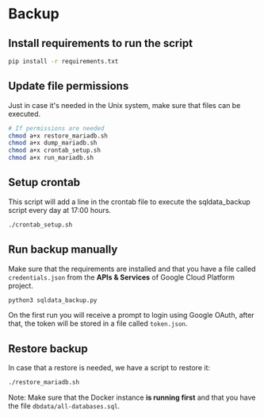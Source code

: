 # Backup
## Install requirements to run the script
```bash
pip install -r requirements.txt
```

## Update file permissions
Just in case it's needed in the Unix system, make sure that files can be executed.
```bash
# If permissions are needed
chmod a+x restore_mariadb.sh
chmod a+x dump_mariadb.sh
chmod a+x crontab_setup.sh
chmod a+x run_mariadb.sh
```

## Setup crontab
This script will add a line in the crontab file to execute the sqldata_backup script every day at 17:00 hours.
```bash
./crontab_setup.sh
```

## Run backup manually
Make sure that the requirements are installed and that you have a file called `credentials.json` from the **APIs & Services** of Google Cloud Platform project.
```bash
python3 sqldata_backup.py
```

On the first run you will receive a prompt to login using Google OAuth, after that, the token will be stored in a file called `token.json`.

## Restore backup
In case that a restore is needed, we have a script to restore it: 
```bash
./restore_mariadb.sh
```
Note: Make sure that the Docker instance **is running first** and that you have the file `dbdata/all-databases.sql`.